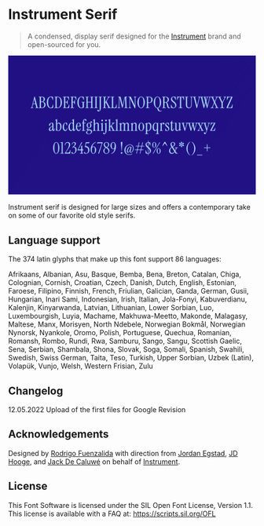 # Instrument Serif

> A condensed, display serif designed for the [Instrument](https://instrument.com) brand and open-sourced for you.

![Drag Racing](./docs/1-header.gif)

Instrument serif is designed for large sizes and offers a contemporary take on some of our favorite old style serifs.

## Language support

The 374 latin glyphs that make up this font support 86 languages:

Afrikaans, Albanian, Asu, Basque, Bemba, Bena, Breton, Catalan, Chiga, Colognian, Cornish, Croatian, Czech, Danish, Dutch, English, Estonian, Faroese, Filipino, Finnish, French, Friulian, Galician, Ganda, German, Gusii, Hungarian, Inari Sami, Indonesian, Irish, Italian, Jola-Fonyi, Kabuverdianu, Kalenjin, Kinyarwanda, Latvian, Lithuanian, Lower Sorbian, Luo, Luxembourgish, Luyia, Machame, Makhuwa-Meetto, Makonde, Malagasy, Maltese, Manx, Morisyen, North Ndebele, Norwegian Bokmål, Norwegian Nynorsk, Nyankole, Oromo, Polish, Portuguese, Quechua, Romanian, Romansh, Rombo, Rundi, Rwa, Samburu, Sango, Sangu, Scottish Gaelic, Sena, Serbian, Shambala, Shona, Slovak, Soga, Somali, Spanish, Swahili, Swedish, Swiss German, Taita, Teso, Turkish, Upper Sorbian, Uzbek (Latin), Volapük, Vunjo, Welsh, Western Frisian, Zulu

## Changelog

12.05.2022 Upload of the first files for Google Revision

## Acknowledgements

Designed by [Rodrigo Fuenzalida](https://rfuenzalida.com) with direction from [Jordan Egstad](https://egstad.com), [JD Hooge](http://jdhooge.com/), and [Jack De Caluwé](https://jackdecaluwe.com/) on behalf of [Instrument](https://instrument.com).

## License

This Font Software is licensed under the SIL Open Font License, Version 1.1. This license is available with a FAQ at: https://scripts.sil.org/OFL
